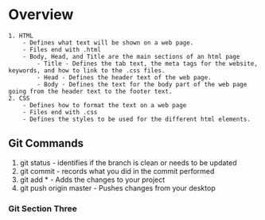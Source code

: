 # **Overview**
    1. HTML 
        - Defines what text will be shown on a web page.
        - Files end with .html
        - Body, Head, and Title are the main sections of an html page
            - Title - Defines the tab text, the meta tags for the website, keywords, and how to link to the .css files.
            - Head - Defines the header text of the web page.
            - Body - Defines the text for the body part of the web page going from the header text to the footer text.
    2. CSS
        - Defines how to format the text on a web page
        - Files end with .css
        - Defines the styles to be used for the different html elements.

## Git Commands
 1. git status - identifies if the branch is clean or needs to be updated
 1. git commit - records what you did in the commit performed
 1. git add * - Adds the changes to your project
 1. git push origin master - Pushes changes from your desktop

 ### Git Section Three

